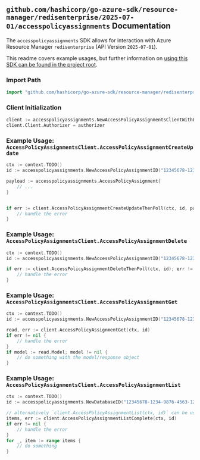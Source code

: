 
## `github.com/hashicorp/go-azure-sdk/resource-manager/redisenterprise/2025-07-01/accesspolicyassignments` Documentation

The `accesspolicyassignments` SDK allows for interaction with Azure Resource Manager `redisenterprise` (API Version `2025-07-01`).

This readme covers example usages, but further information on [using this SDK can be found in the project root](https://github.com/hashicorp/go-azure-sdk/tree/main/docs).

### Import Path

```go
import "github.com/hashicorp/go-azure-sdk/resource-manager/redisenterprise/2025-07-01/accesspolicyassignments"
```


### Client Initialization

```go
client := accesspolicyassignments.NewAccessPolicyAssignmentsClientWithBaseURI("https://management.azure.com")
client.Client.Authorizer = authorizer
```


### Example Usage: `AccessPolicyAssignmentsClient.AccessPolicyAssignmentCreateUpdate`

```go
ctx := context.TODO()
id := accesspolicyassignments.NewAccessPolicyAssignmentID("12345678-1234-9876-4563-123456789012", "example-resource-group", "redisEnterpriseName", "databaseName", "accessPolicyAssignmentName")

payload := accesspolicyassignments.AccessPolicyAssignment{
	// ...
}


if err := client.AccessPolicyAssignmentCreateUpdateThenPoll(ctx, id, payload); err != nil {
	// handle the error
}
```


### Example Usage: `AccessPolicyAssignmentsClient.AccessPolicyAssignmentDelete`

```go
ctx := context.TODO()
id := accesspolicyassignments.NewAccessPolicyAssignmentID("12345678-1234-9876-4563-123456789012", "example-resource-group", "redisEnterpriseName", "databaseName", "accessPolicyAssignmentName")

if err := client.AccessPolicyAssignmentDeleteThenPoll(ctx, id); err != nil {
	// handle the error
}
```


### Example Usage: `AccessPolicyAssignmentsClient.AccessPolicyAssignmentGet`

```go
ctx := context.TODO()
id := accesspolicyassignments.NewAccessPolicyAssignmentID("12345678-1234-9876-4563-123456789012", "example-resource-group", "redisEnterpriseName", "databaseName", "accessPolicyAssignmentName")

read, err := client.AccessPolicyAssignmentGet(ctx, id)
if err != nil {
	// handle the error
}
if model := read.Model; model != nil {
	// do something with the model/response object
}
```


### Example Usage: `AccessPolicyAssignmentsClient.AccessPolicyAssignmentList`

```go
ctx := context.TODO()
id := accesspolicyassignments.NewDatabaseID("12345678-1234-9876-4563-123456789012", "example-resource-group", "redisEnterpriseName", "databaseName")

// alternatively `client.AccessPolicyAssignmentList(ctx, id)` can be used to do batched pagination
items, err := client.AccessPolicyAssignmentListComplete(ctx, id)
if err != nil {
	// handle the error
}
for _, item := range items {
	// do something
}
```
